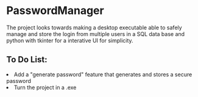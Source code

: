 <h1>PasswordManager</h1>
 
 The project looks towards making a desktop executable able to safely manage and store the login from multiple users in a SQL data base and python with tkinter for a interative UI for simplicity.

<h2>To Do List:</h2>

<li>Add a "generate password" feature that generates and stores a secure password</li>
<li>Turn the project in a .exe</li>

